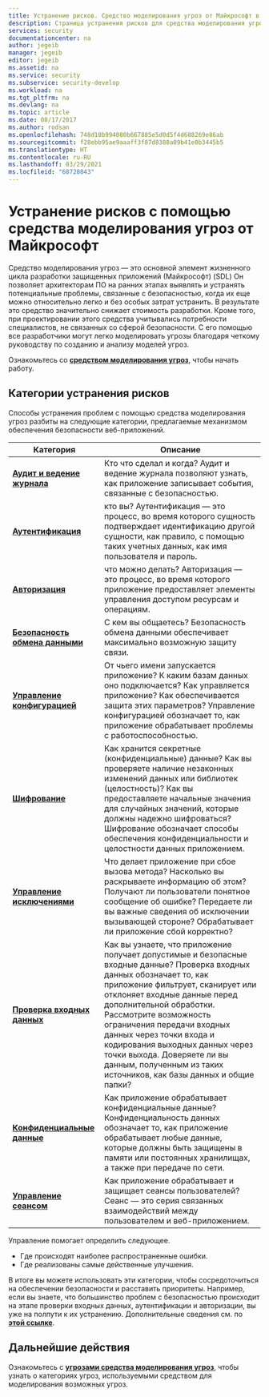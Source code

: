 ```yaml
---
title: Устранение рисков. Средство моделирования угроз от Майкрософт в Azure | Документация Майкрософт
description: Страница устранения рисков для средства моделирования угроз от Майкрософт с описанием возможных способов устранения самых распространенных угроз.
services: security
documentationcenter: na
author: jegeib
manager: jegeib
editor: jegeib
ms.assetid: na
ms.service: security
ms.subservice: security-develop
ms.workload: na
ms.tgt_pltfrm: na
ms.devlang: na
ms.topic: article
ms.date: 08/17/2017
ms.author: rodsan
ms.openlocfilehash: 748d10b994080b667885e5d0d5f4d688269e86ab
ms.sourcegitcommit: f28ebb95ae9aaaff3f87d8388a09b41e0b3445b5
ms.translationtype: HT
ms.contentlocale: ru-RU
ms.lasthandoff: 03/29/2021
ms.locfileid: "68728043"
---
```

# <a name="microsoft-threat-modeling-tool-mitigations"></a>Устранение рисков с помощью средства моделирования угроз от Майкрософт

Средство моделирования угроз — это основной элемент жизненного цикла разработки защищенных приложений (Майкрософт) (SDL) Он позволяет архитекторам ПО на ранних этапах выявлять и устранять потенциальные проблемы, связанные с безопасностью, когда их еще можно относительно легко и без особых затрат устранить. В результате это средство значительно снижает стоимость разработки. Кроме того, при проектировании этого средства учитывались потребности специалистов, не связанных со сферой безопасности. С его помощью все разработчики могут легко моделировать угрозы благодаря четкому руководству по созданию и анализу моделей угроз.

Ознакомьтесь со **[средством моделирования угроз](threat-modeling-tool.md)**, чтобы начать работу.

## <a name="mitigation-categories"></a>Категории устранения рисков

Способы устранения проблем с помощью средства моделирования угроз разбиты на следующие категории, предлагаемые механизмом обеспечения безопасности веб-приложений.

| Категория | Описание |
| -------- | ----------- |
| **[Аудит и ведение журнала](threat-modeling-tool-auditing-and-logging.md)** | Кто что сделал и когда? Аудит и ведение журнала позволяют узнать, как приложение записывает события, связанные с безопасностью. |
| **[Аутентификация](threat-modeling-tool-authentication.md)** | кто вы? Аутентификация — это процесс, во время которого сущность подтверждает идентификацию другой сущности, как правило, с помощью таких учетных данных, как имя пользователя и пароль. |
| **[Авторизация](threat-modeling-tool-authorization.md)** | что можно делать? Авторизация — это процесс, во время которого приложение предоставляет элементы управления доступом ресурсам и операциям. |
| **[Безопасность обмена данными](threat-modeling-tool-communication-security.md)** | С кем вы общаетесь? Безопасность обмена данными обеспечивает максимально возможную защиту связи. |
| **[Управление конфигурацией](threat-modeling-tool-configuration-management.md)** | От чьего имени запускается приложение? К каким базам данных оно подключается? Как управляется приложение? Как обеспечивается защита этих параметров? Управление конфигурацией обозначает то, как приложение обрабатывает проблемы с работоспособностью. |
| **[Шифрование](threat-modeling-tool-cryptography.md)** | Как хранится секретные (конфиденциальные) данные? Как вы проверяете наличие незаконных изменений данных или библиотек (целостность)? Как вы предоставляете начальные значения для случайных значений, которые должны надежно шифроваться? Шифрование обозначает способы обеспечения конфиденциальности и целостности данных приложением. |
| **[Управление исключениями](threat-modeling-tool-exception-management.md)** | Что делает приложение при сбое вызова метода? Насколько вы раскрываете информацию об этом? Получают ли пользователи понятное сообщение об ошибке? Передаете ли вы важные сведения об исключении вызывающей стороне? Обрабатывает ли приложение сбой корректно? |
| **[Проверка входных данных](threat-modeling-tool-input-validation.md)** | Как вы узнаете, что приложение получает допустимые и безопасные входные данные? Проверка входных данных обозначает то, как приложение фильтрует, сканирует или отклоняет входные данные перед дополнительной обработки. Рассмотрите возможность ограничения передачи входных данных через точки входа и кодирования выходных данных через точки выхода. Доверяете ли вы данным, полученным из таких источников, как базы данных и общие папки? |
| **[Конфиденциальные данные](threat-modeling-tool-sensitive-data.md)** | Как приложение обрабатывает конфиденциальные данные? Конфиденциальность данных обозначает то, как приложение обрабатывает любые данные, которые должны быть защищены в памяти или постоянных хранилищах, а также при передаче по сети. |
| **[Управление сеансом](threat-modeling-tool-session-management.md)** | Как приложение обрабатывает и защищает сеансы пользователей? Сеанс — это серия связанных взаимодействий между пользователем и веб-приложением. |

Управление помогает определить следующее.

* Где происходят наиболее распространенные ошибки.
* Где реализованы самые действенные улучшения.

В итоге вы можете использовать эти категории, чтобы сосредоточиться на обеспечении безопасности и расставить приоритеты. Например, если вы знаете, что большинство проблем с безопасностью происходит на этапе проверки входных данных, аутентификации и авторизации, вы уже на полпути к их устранению. Дополнительные сведения см. по **[этой ссылке](https://www.google.com/patents/US7818788)**.

## <a name="next-steps"></a>Дальнейшие действия

Ознакомьтесь с **[угрозами средства моделирования угроз](threat-modeling-tool-threats.md)**, чтобы узнать о категориях угроз, используемыми средством для моделирования возможных угроз.